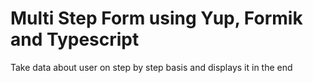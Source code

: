 # Multi Step Form using Yup, Formik and Typescript

Take data about user on step by step basis and displays it in the end